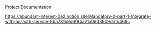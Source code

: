 Project Documentation

https://abundant-interest-0e2.notion.site/Mandatory-2-part-1-Integrate-with-an-auth-service-9ba781b9d6f84a21a0933909c61b469c